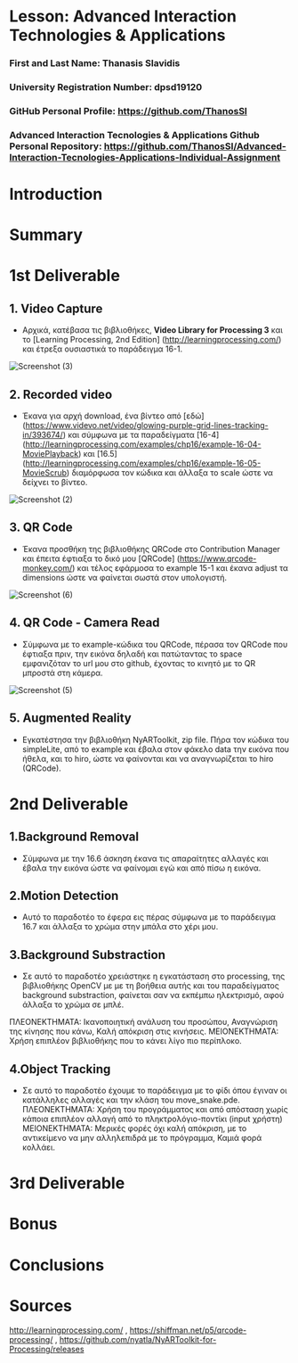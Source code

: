 # Lesson: Advanced Interaction Technologies & Applications

### First and Last Name: Thanasis Slavidis
### University Registration Number: dpsd19120
### GitHub Personal Profile: https://github.com/ThanosSl
### Advanced Interaction Tecnologies & Applications Github Personal Repository: https://github.com/ThanosSl/Advanced-Interaction-Tecnologies-Applications-Individual-Assignment

# Introduction

# Summary


# 1st Deliverable
## 1. Video Capture
* Αρχικά, κατέβασα τις βιβλιοθήκες, **Video Library for Processing 3** και το [Learning Processing, 2nd Edition] (http://learningprocessing.com/) και έτρεξα ουσιαστικά το παράδειγμα 16-1.

![Screenshot (3)](https://user-images.githubusercontent.com/100956202/199953013-255c64c6-9535-489a-a9f0-f641a9f2ffe1.png)


## 2. Recorded video
* Έκανα για αρχή download, ένα βίντεο από [εδώ] (https://www.videvo.net/video/glowing-purple-grid-lines-tracking-in/393674/) και σύμφωνα με τα παραδείγματα [16-4] (http://learningprocessing.com/examples/chp16/example-16-04-MoviePlayback) και [16.5] (http://learningprocessing.com/examples/chp16/example-16-05-MovieScrub) διαμόρφωσα τον κώδικα και άλλαξα το scale ώστε να δείχνει το βίντεο.

![Screenshot (2)](https://user-images.githubusercontent.com/100956202/199953064-c5209176-d12d-44d1-b45e-b40afe84ac08.png)


## 3. QR Code
* Έκανα προσθήκη της βιβλιοθήκης QRCode στο Contribution Manager και έπειτα έφτιαξα το δικό μου [QRCode] (https://www.qrcode-monkey.com/) και τέλος εφάρμοσα το example 15-1 και έκανα adjust τα dimensions ώστε να φαίνεται σωστά στον υπολογιστή.

![Screenshot (6)](https://user-images.githubusercontent.com/100956202/199953421-a172bb60-6d24-4fbd-a6f2-d1f2bb407b00.png)



## 4. QR Code - Camera Read
* Σύμφωνα με το example-κώδικα του QRCode, πέρασα τον QRCode που έφτιαξα πριν, την εικόνα δηλαδή και πατώταντας το space εμφανιζόταν το url μου στο github, έχοντας το κινητό με το QR μπροστά στη κάμερα.

![Screenshot (5)](https://user-images.githubusercontent.com/100956202/199953140-747dd20b-f5da-42c1-a0b6-efd1527639e4.png)


## 5. Augmented Reality
* Εγκατέστησα την βιβλιοθήκη NyARToolkit, zip file. Πήρα τον κώδικα του simpleLite, από το example και έβαλα στον φάκελο data την εικόνα που ήθελα, και το hiro, ώστε να φαίνονται και να αναγνωρίζεται το hiro (QRCode).

# 2nd Deliverable
## 1.Background Removal
* Σύμφωνα με την 16.6 άσκηση έκανα τις απαραίτητες αλλαγές και έβαλα την εικόνα ώστε να φαίνομαι εγώ και από πίσω η εικόνα. 

## 2.Motion Detection
* Αυτό το παραδοτέο το έφερα εις πέρας σύμφωνα με το παράδειγμα 16.7 και άλλαξα το χρώμα στην μπάλα στο χέρι μου.

## 3.Background Substraction
* Σε αυτό το παραδοτέο χρειάστηκε η εγκατάσταση στο processing, της βιβλιοθήκης OpenCV με με τη βοήθεια αυτής και του παραδείγματος background substraction, φαίνεται σαν να εκπέμπω ηλεκτρισμό, αφού άλλαξα το χρώμα σε μπλέ.

ΠΛΕΟΝΕΚΤΗΜΑΤΑ: Ικανοποιητική ανάλυση του προσώπου, Αναγνώριση της κίνησης που κάνω, Καλή απόκριση στις κινήσεις.
ΜΕΙΟΝΕΚΤΗΜΑΤΑ: Χρήση επιπλέον βιβλιοθήκης που το κάνει λίγο πιο περίπλοκο.

## 4.Object Tracking
* Σε αυτό το παραδοτέο έχουμε το παράδειγμα με το φίδι όπου έγιναν οι κατάλληλες αλλαγές και την κλάση του move_snake.pde.
ΠΛΕΟΝΕΚΤΗΜΑΤΑ: Χρήση του προγράμματος και από απόσταση χωρίς κάποια επιπλέον αλλαγή από το πληκτρολόγιο-ποντίκι (input χρήστη)
ΜΕΙΟΝΕΚΤΗΜΑΤΑ: Μερικές φορές όχι καλή απόκριση, με το αντικείμενο να μην αλληλεπιδρά με το πρόγραμμα, Καμιά φορά κολλάει.

# 3rd Deliverable 


# Bonus 


# Conclusions


# Sources
http://learningprocessing.com/ , https://shiffman.net/p5/qrcode-processing/ , https://github.com/nyatla/NyARToolkit-for-Processing/releases
